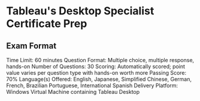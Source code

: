 # Tableau's Desktop Specialist Certificate Prep

## Exam Format

Time Limit: 60 minutes
Question Format: Multiple choice, multiple response, hands-on
Number of Questions: 30
Scoring: Automatically scored; point value varies per question type with hands-on worth more
Passing Score: 70%
Language(s) Offered: English, Japanese, Simplified Chinese, German, French, Brazilian Portuguese,
International Spanish
Delivery Platform: Windows Virtual Machine containing Tableau Desktop
